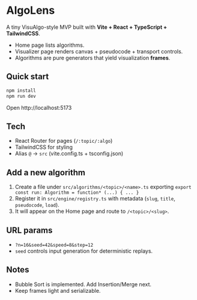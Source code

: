 # AlgoLens

A tiny VisuAlgo-style MVP built with **Vite + React + TypeScript + TailwindCSS**.
- Home page lists algorithms.
- Visualizer page renders canvas + pseudocode + transport controls.
- Algorithms are pure generators that yield visualization **frames**.

## Quick start
```bash
npm install
npm run dev
```
Open http://localhost:5173

## Tech
- React Router for pages (`/:topic/:algo`)
- TailwindCSS for styling
- Alias `@` → `src` (vite.config.ts + tsconfig.json)

## Add a new algorithm
1. Create a file under `src/algorithms/<topic>/<name>.ts` exporting `export const run: Algorithm = function* (...) { ... }`
2. Register it in `src/engine/registry.ts` with metadata (`slug`, `title`, `pseudocode`, `load`).
3. It will appear on the Home page and route to `/<topic>/<slug>`.

## URL params
- `?n=16&seed=42&speed=8&step=12`
- `seed` controls input generation for deterministic replays.

## Notes
- Bubble Sort is implemented. Add Insertion/Merge next.
- Keep frames light and serializable.
